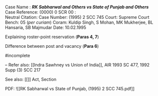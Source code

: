 Case Name : ***RK Sabharwal and Others vs State of Punjab and Others***
Case Reference: (0000) 0 SCR 00 :  
Neutral Citation:
Case Number: (1995) 2 SCC 745
Court: Supreme Court
Bench: 05 (*per curiam*)
Coram: Kuldip Singh, S Mohan, MK Mukherjee, BL Hansaria, SB Majmudar
Date: 10.02.1995

Explaining roster-point reservation (**Paras 4, 7**)

Difference between post and vacancy (**Para 6**)

#incomplete 

–
Refer also:
[[Indra Sawhney vs Union of India]], AIR 1993 SC 477, 1992 Supp (3) SCC 217

See also:
[[]] 
Act, Section

PDF:
![[RK Sabharwal vs State of Punjab, (1995) 2 SCC 745.pdf]]